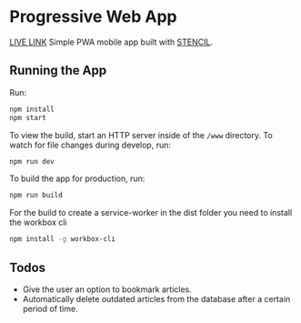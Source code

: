 # Progressive Web App

[LIVE LINK](https://pwa-mobile-app-c6f33.firebaseapp.com)
Simple PWA mobile app built with [STENCIL](https://stenciljs.com/).

## Running the App
Run:
```bash
npm install
npm start
```
To view the build, start an HTTP server inside of the `/www` directory.
To watch for file changes during develop, run:
```bash
npm run dev
```
To build the app for production, run:
```bash
npm run build
```
For the build to create a service-worker in the dist folder you need to install the workbox cli
```bash
npm install -g workbox-cli
```
## Todos

* Give the user an option to bookmark articles.
* Automatically delete outdated articles from the database after a certain period of time.

